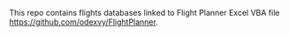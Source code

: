This repo contains flights databases linked to Flight Planner Excel VBA file https://github.com/odexvy/FlightPlanner.
